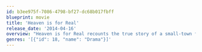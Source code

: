 ```yaml
---
id: b3ee975f-7086-4798-bf27-dc68b017fbff
blueprint: movie
title: 'Heaven is for Real'
release_date: '2014-04-16'
overview: "Heaven is for Real recounts the true story of a small-town father who must find the courage and conviction to share his son's extraordinary, life-changing experience with the world. Four-year-old Colton shares the details of his amazing journey with childlike innocence and speaks matter-of-factly about things that happened before his birth... things he couldn't possibly know."
genres: '[{"id": 18, "name": "Drama"}]'
---
```

